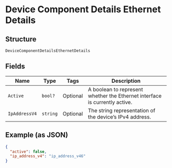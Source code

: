 
# Device Component Details Ethernet Details

## Structure

`DeviceComponentDetailsEthernetDetails`

## Fields

| Name | Type | Tags | Description |
|  --- | --- | --- | --- |
| `Active` | `bool?` | Optional | A boolean to represent whether the Ethernet interface is currently active. |
| `IpAddressV4` | `string` | Optional | The string representation of the device’s IPv4 address. |

## Example (as JSON)

```json
{
  "active": false,
  "ip_address_v4": "ip_address_v46"
}
```

